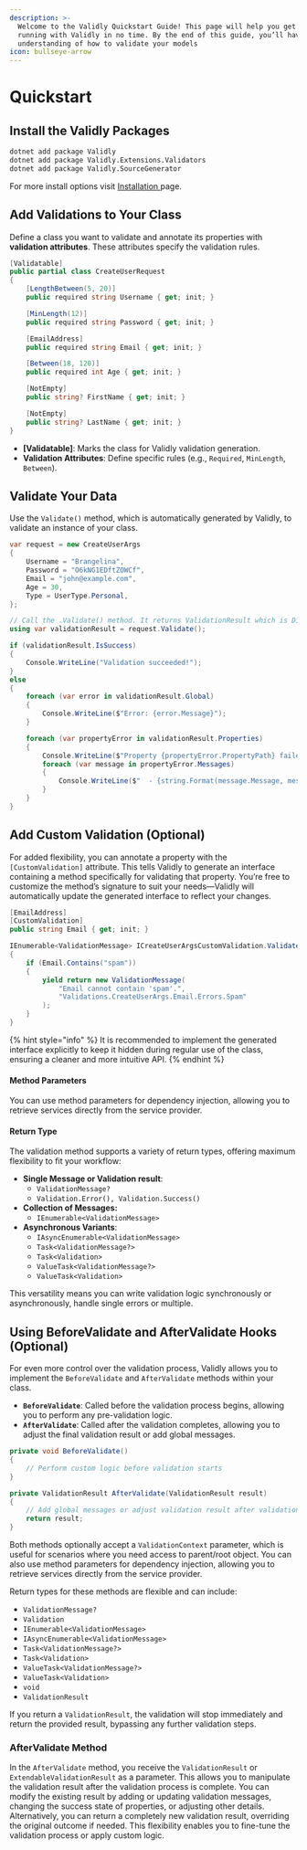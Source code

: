```yaml
---
description: >-
  Welcome to the Validly Quickstart Guide! This page will help you get up and
  running with Validly in no time. By the end of this guide, you’ll have a basic
  understanding of how to validate your models
icon: bullseye-arrow
---
```


# Quickstart

## Install the Validly Packages

```bash
dotnet add package Validly
dotnet add package Validly.Extensions.Validators
dotnet add package Validly.SourceGenerator
```

For more install options visit [Installation ](installation.md)page.

## Add Validations to Your Class

Define a class you want to validate and annotate its properties with **validation attributes**. These attributes specify the validation rules.

```csharp
[Validatable]
public partial class CreateUserRequest
{
    [LengthBetween(5, 20)]
    public required string Username { get; init; }

    [MinLength(12)]
    public required string Password { get; init; }

    [EmailAddress]
    public required string Email { get; init; }

    [Between(18, 120)]
    public required int Age { get; init; }

    [NotEmpty]
    public string? FirstName { get; init; }

    [NotEmpty]
    public string? LastName { get; init; }
}
```

* **\[Validatable]**: Marks the class for Validly validation generation.
* **Validation Attributes**: Define specific rules (e.g., `Required`, `MinLength`, `Between`).

## Validate Your Data

Use the `Validate()` method, which is automatically generated by Validly, to validate an instance of your class.

```csharp
var request = new CreateUserArgs
{
    Username = "Brangelina",
    Password = "O6kNG1EDftZOWCf",
    Email = "john@example.com",
    Age = 30,
    Type = UserType.Personal,
};

// Call the .Validate() method. It returns ValidationResult which is Disposable!
using var validationResult = request.Validate();

if (validationResult.IsSuccess)
{
    Console.WriteLine("Validation succeeded!");
}
else
{
    foreach (var error in validationResult.Global)
    {
        Console.WriteLine($"Error: {error.Message}");
    }

    foreach (var propertyError in validationResult.Properties)
    {
        Console.WriteLine($"Property {propertyError.PropertyPath} failed:");
        foreach (var message in propertyError.Messages)
        {
            Console.WriteLine($"  - {string.Format(message.Message, message.Args)}");
        }
    }
}
```

## Add Custom Validation (Optional)

For added flexibility, you can annotate a property with the `[CustomValidation]` attribute. This tells Validly to generate an interface containing a method specifically for validating that property. You’re free to customize the method’s signature to suit your needs—Validly will automatically update the generated interface to reflect your changes.

```csharp
[EmailAddress]
[CustomValidation]
public string Email { get; init; }

IEnumerable<ValidationMessage> ICreateUserArgsCustomValidation.ValidateEmail()
{
    if (Email.Contains("spam"))
    {
        yield return new ValidationMessage(
            "Email cannot contain 'spam'.",
            "Validations.CreateUserArgs.Email.Errors.Spam"
        );
    }
}

```

{% hint style="info" %}
It is recommended to implement the generated interface explicitly to keep it hidden during regular use of the class, ensuring a cleaner and more intuitive API.
{% endhint %}

#### Method Parameters

You can use method parameters for dependency injection, allowing you to retrieve services directly from the service provider.

#### Return Type

The validation method supports a variety of return types, offering maximum flexibility to fit your workflow:

* **Single Message or Validation result**:
  * `ValidationMessage?`
  * `Validation.Error(), Validation.Success()`
* **Collection of Messages:**
  * `IEnumerable<ValidationMessage>`
* **Asynchronous Variants**:
  * `IAsyncEnumerable<ValidationMessage>`
  * `Task<ValidationMessage?>`
  * `Task<Validation>`
  * `ValueTask<ValidationMessage?>`
  * `ValueTask<Validation>`

This versatility means you can write validation logic synchronously or asynchronously, handle single errors or multiple.

## Using BeforeValidate and AfterValidate Hooks (Optional)

For even more control over the validation process, Validly allows you to implement the `BeforeValidate` and `AfterValidate` methods within your class.

* **`BeforeValidate`**: Called before the validation process begins, allowing you to perform any pre-validation logic.
* **`AfterValidate`**: Called after the validation completes, allowing you to adjust the final validation result or add global messages.

```csharp
private void BeforeValidate()
{
    // Perform custom logic before validation starts
}

private ValidationResult AfterValidate(ValidationResult result)
{
    // Add global messages or adjust validation result after validation
    return result;
}
```

Both methods optionally accept a `ValidationContext` parameter, which is useful for scenarios where you need access to parent/root object. You can also use method parameters for dependency injection, allowing you to retrieve services directly from the service provider.

Return types for these methods are flexible and can include:

* `ValidationMessage?`
* `Validation`
* `IEnumerable<ValidationMessage>`
* `IAsyncEnumerable<ValidationMessage>`
* `Task<ValidationMessage?>`
* `Task<Validation>`
* `ValueTask<ValidationMessage?>`
* `ValueTask<Validation>`
* `void`
* `ValidationResult`

If you return a `ValidationResult`, the validation will stop immediately and return the provided result, bypassing any further validation steps.

### AfterValidate Method

In the `AfterValidate` method, you receive the `ValidationResult` or `ExtendableValidationResult` as a parameter. This allows you to manipulate the validation result after the validation process is complete. You can modify the existing result by adding or updating validation messages, changing the success state of properties, or adjusting other details. Alternatively, you can return a completely new validation result, overriding the original outcome if needed. This flexibility enables you to fine-tune the validation process or apply custom logic.

